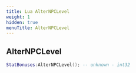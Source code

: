 ```yaml
---
title: Lua AlterNPCLevel
weight: 1
hidden: true
menuTitle: AlterNPCLevel
---
```

## AlterNPCLevel
```lua
StatBonuses:AlterNPCLevel(); -- unknown - int32
```